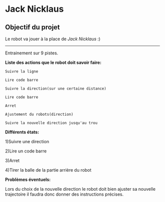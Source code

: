 # Jack Nicklaus

## Objectif du projet

Le robot va jouer à la place de *Jack Nicklaus* :)

__________________________________________________

Entrainement sur 9 pistes.

**Liste des actions que le robot doit savoir faire:**

`Suivre la ligne`

`Lire code barre`

`Suivre la direction(sur une certaine distance)`

`Lire code barre`

`Arret`

`Ajustement du robots(direction)`

`Suivre la nouvelle direction jusqu'au trou`



**Différents états:**

1)Suivre une direction

2)Lire un code barre

3)Arret

4)Tirer la balle de la partie arrière du robot 














**Problèmes éventuels:**

Lors du choix de la nouvelle direction le robot doit bien ajuster sa nouvelle trajectoire il faudra donc donner des instructions précises.










